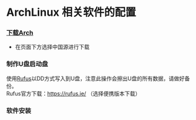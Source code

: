 # ArchLinux 相关软件的配置 <br>
### [下载Arch](https://archlinux.org/download/ "在下方选择中国源进行下载操作")<br>
- 在页面下方选择中国源进行下载
### 制作U盘启动盘<br>
使用[Rufus](https://rufus.ie/ "选择便携版本下载")以DD方式写入到U盘，注意此操作会擦出U盘的所有数据，请做好备份。<br>
Rufus官方下载：https://rufus.ie/  （选择便携版本下载）<br>
### 软件安装<br>

